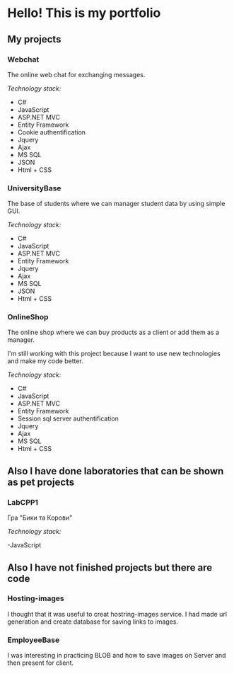 # Hello! This is my portfolio


## My projects
### Webchat 
The online web chat for exchanging messages.

*Technology stack:*
- C#
- JavaScript
- ASP.NET MVC 
- Entity Framework 
- Cookie authentification 
- Jquery 
- Ajax
- MS SQL
- JSON
- Html + CSS

### UniversityBase
The base of students where we can manager student data by using simple GUI. 

*Technology stack:*
- C#
- JavaScript
- ASP.NET MVC 
- Entity Framework 
- Jquery 
- Ajax
- MS SQL
- JSON
- Html + CSS 


### OnlineShop 
The online shop where we can buy products as a client or add them as a manager.

I'm still working with this project because I want to use new technologies and make my code better. 

*Technology stack:*
- C#
- JavaScript
- ASP.NET MVC 
- Entity Framework 
- Session sql server authentification
- Jquery 
- Ajax
- MS SQL
- Html + CSS 


## Also I have done laboratories that can be shown as pet projects

### LabCPP1
Гра "Бики та Корови"

*Technology stack:*

-JavaScript


## Also I have not finished projects but there are code

### Hosting-images
I thought that it was useful to creat hostring-images service. I had made url generation and create database for saving links to images.

### EmployeeBase
I was interesting in practicing BLOB and how to save images on Server and then present for client.
